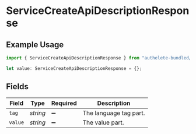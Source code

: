 # ServiceCreateApiDescriptionResponse

## Example Usage

```typescript
import { ServiceCreateApiDescriptionResponse } from "authelete-bundled/models/operations";

let value: ServiceCreateApiDescriptionResponse = {};
```

## Fields

| Field                  | Type                   | Required               | Description            |
| ---------------------- | ---------------------- | ---------------------- | ---------------------- |
| `tag`                  | *string*               | :heavy_minus_sign:     | The language tag part. |
| `value`                | *string*               | :heavy_minus_sign:     | The value part.        |